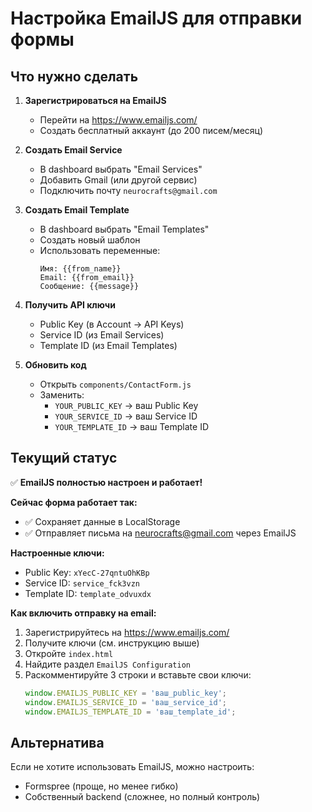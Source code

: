 # Настройка EmailJS для отправки формы

## Что нужно сделать

1. **Зарегистрироваться на EmailJS**
   - Перейти на https://www.emailjs.com/
   - Создать бесплатный аккаунт (до 200 писем/месяц)

2. **Создать Email Service**
   - В dashboard выбрать "Email Services"
   - Добавить Gmail (или другой сервис)
   - Подключить почту `neurocrafts@gmail.com`

3. **Создать Email Template**
   - В dashboard выбрать "Email Templates"
   - Создать новый шаблон
   - Использовать переменные:
     ```
     Имя: {{from_name}}
     Email: {{from_email}}
     Сообщение: {{message}}
     ```

4. **Получить API ключи**
   - Public Key (в Account → API Keys)
   - Service ID (из Email Services)
   - Template ID (из Email Templates)

5. **Обновить код**
   - Открыть `components/ContactForm.js`
   - Заменить:
     - `YOUR_PUBLIC_KEY` → ваш Public Key
     - `YOUR_SERVICE_ID` → ваш Service ID
     - `YOUR_TEMPLATE_ID` → ваш Template ID

## Текущий статус

✅ **EmailJS полностью настроен и работает!**

**Сейчас форма работает так:**
- ✅ Сохраняет данные в LocalStorage
- ✅ Отправляет письма на neurocrafts@gmail.com через EmailJS

**Настроенные ключи:**
- Public Key: `xYecC-27qntuOhKBp`
- Service ID: `service_fck3vzn`
- Template ID: `template_odvuxdx`

**Как включить отправку на email:**
1. Зарегистрируйтесь на https://www.emailjs.com/
2. Получите ключи (см. инструкцию выше)
3. Откройте `index.html`
4. Найдите раздел `EmailJS Configuration`
5. Раскомментируйте 3 строки и вставьте свои ключи:
   ```javascript
   window.EMAILJS_PUBLIC_KEY = 'ваш_public_key';
   window.EMAILJS_SERVICE_ID = 'ваш_service_id';
   window.EMAILJS_TEMPLATE_ID = 'ваш_template_id';
   ```

## Альтернатива

Если не хотите использовать EmailJS, можно настроить:
- Formspree (проще, но менее гибко)
- Собственный backend (сложнее, но полный контроль)